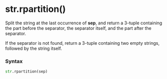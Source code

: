 # str.rpartition()

Split the string at the last occurrence of **sep**, and return a 3-tuple containing the part before the separator, the separator itself, and the part after the separator.

If the separator is not found, return a 3-tuple containing two empty strings, followed by the string itself.

### Syntax

```python
str.rpartition(sep)
```